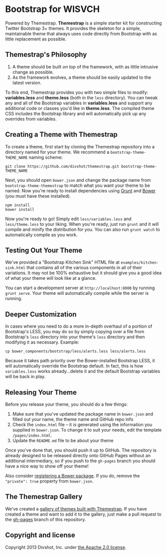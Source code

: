 # Bootstrap for WISVCH

Powered by Themestrap. **Themestrap** is a simple starter kit for constructing Twitter Bootstrap 3+ themes. It provides the skeleton
for a simple, maintainable theme that always uses code directly from Bootstrap with as little replacement as
possible.

## Themestrap's Philosophy

1. A theme should be built *on top* of the framework, with as little intrusive change as possible.
2. As the framework evolves, a theme should be easily updated to the latest version.

To this end, Themestrap provides you with two simple files to modify: **variables.less**
and **theme.less** (both in the `less` directory). You can tweak any and all of the Bootstrap variables
in **variables.less** and support any additional code or classes you'd like in **theme.less**. The compiled
theme CSS includes the Bootstrap library and will automatically pick up any overrides from variables.

## Creating a Theme with Themestrap

To create a theme, first start by cloning the Themestrap repository into a directory named for
your theme. We recommend a `bootstrap-theme-THEME_NAME` naming scheme:

    git clone https://github.com/divshot/themestrap.git bootstrap-theme-THEME_NAME

Next, you should open `bower.json` and change the package name from `bootstrap-theme-themestrap`
to match what you want your theme to be named. Now you're ready to install dependencies using
[Grunt](http://gruntjs.com) and [Bower](https://github.com/bower/bower) (you must have these
installed).

    npm install
    bower install

Now you're ready to go! Simply edit `less/variables.less` and `less/theme.less` to your liking.
When you're ready, just run `grunt` and it will compile and minify the distribution for you.
You can also run `grunt watch` to automatically compile as you work.

## Testing Out Your Theme

We've provided a "Bootstrap Kitchen Sink" HTML file at `examples/kitchen-sink.html` that contains
all of the various components in all of their variations. It may not be 100% exhaustive but it
should give you a good idea of what your theme will look like at a glance.

You can start a development server at `http://localhost:8000` by running `grunt serve`. Your theme will automatically compile while the server is running.

## Deeper Customization

In cases where you need to do a more in-depth overhaul of a portion of Bootstrap's LESS, you may do so by
simply copying over a file from Bootstrap's `less` directory into your theme's `less` directory and then
modifying it as necessary. Example:

    cp bower_components/bootstrap/less/alerts.less less/alerts.less

Because it takes path priority over the Bower-installed Bootstrap LESS, it will automatically override the
Bootstrap default. In fact, this is how `variables.less` works already...delete it and the default Bootstrap
variables will be back in play.

## Releasing Your Theme

Before you release your theme, you should do a few things:

1. Make sure that you've updated the package name in `bower.json` and filled out your name, the theme name and GitHub repo info
2. Check the `index.html` file – it is generated using the information you supplied in `bower.json`.  To change it to suit your needs, edit the template `/pages/index.html`.
3. Update the `README.md` file to be about your theme

Once you've done that, you should push it up to GitHub. The repository
is already designed to be released directly onto GitHub Pages without an additional intermediary,
so if you push to the `gh-pages` branch you should have a nice way to show off your theme!

Also consider [registering a Bower package](https://github.com/bower/bower#registering-packages).
If you do, remove the `"private": true` property from `bower.json`.

## The Themestrap Gallery

We've created a [gallery of themes built with Themestrap](http://code.divshot.com/themestrap). If you
have created a theme and want to add it to the gallery, just make a pull request to the [gh-pages](https://github.com/divshot/themestrap/tree/gh-pages)
branch of this repository.

## Copyright and license

Copyright 2013 Divshot, Inc. under [the Apache 2.0 license](LICENSE).
